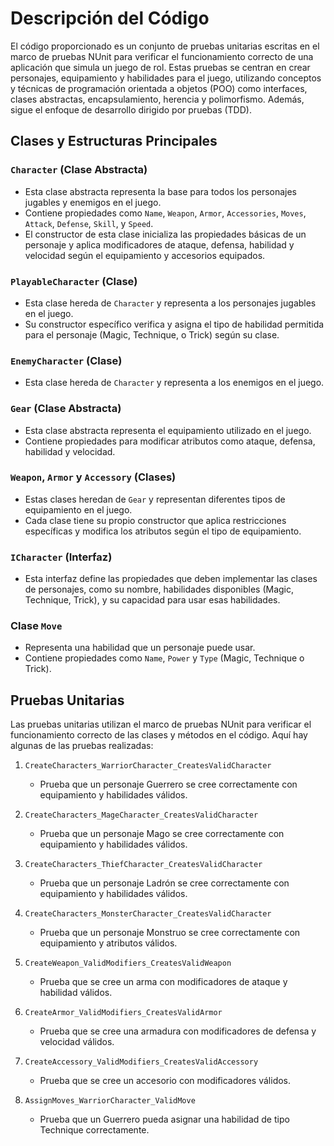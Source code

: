# Descripción del Código

El código proporcionado es un conjunto de pruebas unitarias escritas en el marco de pruebas NUnit para verificar el funcionamiento correcto de una aplicación que simula un juego de rol. Estas pruebas se centran en crear personajes, equipamiento y habilidades para el juego, utilizando conceptos y técnicas de programación orientada a objetos (POO) como interfaces, clases abstractas, encapsulamiento, herencia y polimorfismo. Además, sigue el enfoque de desarrollo dirigido por pruebas (TDD).

## Clases y Estructuras Principales

### `Character` (Clase Abstracta)
- Esta clase abstracta representa la base para todos los personajes jugables y enemigos en el juego.
- Contiene propiedades como `Name`, `Weapon`, `Armor`, `Accessories`, `Moves`, `Attack`, `Defense`, `Skill`, y `Speed`.
- El constructor de esta clase inicializa las propiedades básicas de un personaje y aplica modificadores de ataque, defensa, habilidad y velocidad según el equipamiento y accesorios equipados.

### `PlayableCharacter` (Clase)
- Esta clase hereda de `Character` y representa a los personajes jugables en el juego.
- Su constructor específico verifica y asigna el tipo de habilidad permitida para el personaje (Magic, Technique, o Trick) según su clase.

### `EnemyCharacter` (Clase)
- Esta clase hereda de `Character` y representa a los enemigos en el juego.

### `Gear` (Clase Abstracta)
- Esta clase abstracta representa el equipamiento utilizado en el juego.
- Contiene propiedades para modificar atributos como ataque, defensa, habilidad y velocidad.

### `Weapon`, `Armor` y `Accessory` (Clases)
- Estas clases heredan de `Gear` y representan diferentes tipos de equipamiento en el juego.
- Cada clase tiene su propio constructor que aplica restricciones específicas y modifica los atributos según el tipo de equipamiento.

### `ICharacter` (Interfaz)
- Esta interfaz define las propiedades que deben implementar las clases de personajes, como su nombre, habilidades disponibles (Magic, Technique, Trick), y su capacidad para usar esas habilidades.

### Clase `Move`
- Representa una habilidad que un personaje puede usar.
- Contiene propiedades como `Name`, `Power` y `Type` (Magic, Technique o Trick).

## Pruebas Unitarias

Las pruebas unitarias utilizan el marco de pruebas NUnit para verificar el funcionamiento correcto de las clases y métodos en el código. Aquí hay algunas de las pruebas realizadas:

1. `CreateCharacters_WarriorCharacter_CreatesValidCharacter`
   - Prueba que un personaje Guerrero se cree correctamente con equipamiento y habilidades válidos.
   
2. `CreateCharacters_MageCharacter_CreatesValidCharacter`
   - Prueba que un personaje Mago se cree correctamente con equipamiento y habilidades válidos.

3. `CreateCharacters_ThiefCharacter_CreatesValidCharacter`
   - Prueba que un personaje Ladrón se cree correctamente con equipamiento y habilidades válidos.

4. `CreateCharacters_MonsterCharacter_CreatesValidCharacter`
   - Prueba que un personaje Monstruo se cree correctamente con equipamiento y atributos válidos.

5. `CreateWeapon_ValidModifiers_CreatesValidWeapon`
   - Prueba que se cree un arma con modificadores de ataque y habilidad válidos.

6. `CreateArmor_ValidModifiers_CreatesValidArmor`
   - Prueba que se cree una armadura con modificadores de defensa y velocidad válidos.

7. `CreateAccessory_ValidModifiers_CreatesValidAccessory`
   - Prueba que se cree un accesorio con modificadores válidos.

8. `AssignMoves_WarriorCharacter_ValidMove`
   - Prueba que un Guerrero pueda asignar una habilidad de tipo Technique correctamente.

